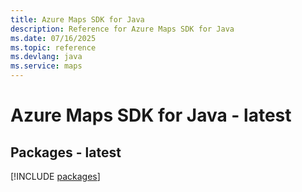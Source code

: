 ```yaml
---
title: Azure Maps SDK for Java
description: Reference for Azure Maps SDK for Java
ms.date: 07/16/2025
ms.topic: reference
ms.devlang: java
ms.service: maps
---
```

# Azure Maps SDK for Java - latest
## Packages - latest
[!INCLUDE [packages](maps-index.md)]